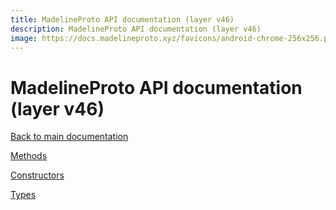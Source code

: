 ```yaml
---
title: MadelineProto API documentation (layer v46)
description: MadelineProto API documentation (layer v46)
image: https://docs.madelineproto.xyz/favicons/android-chrome-256x256.png
---
```

# MadelineProto API documentation (layer v46)

[Back to main documentation](..)  


[Methods](methods/)

[Constructors](constructors/)

[Types](types/)
